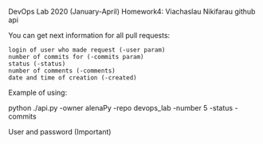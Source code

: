 DevOps Lab 2020 (January-April) Homework4: Viachaslau Nikifarau
github api

You can get next information for all pull requests:

    login of user who made request (-user param)
    number of commits for (-commits param)
    status (-status)
    number of comments (-comments)
    date and time of creation (-created)

Example of using:

python ./api.py -owner alenaPy -repo devops_lab -number 5 -status -commits

User and password (Important)
